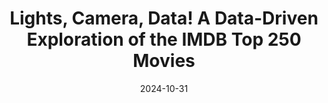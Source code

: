 ---
layout: post
title:  "Lights, Camera, Data! A Data-Driven Exploration of the IMDB Top 250 Movies"
date: 2024-10-31
description:  
image: "/assets/img/imdb250topmovies.webp"
display_image: false
---